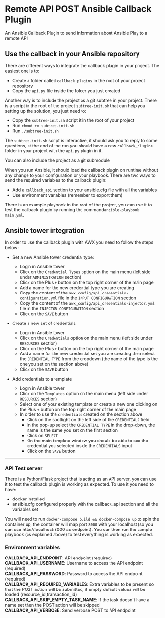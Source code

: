 # Remote API POST Ansible Callback Plugin

An Ansible Callback Plugin to send information about Ansible Play to a remote API.

## Use the callback in your Ansible repository

There are different ways to integrate the callback plugin in your project.
The easiest one is to:

- Create a folder called `callback_plugins` in the root of your project repository
- Copy the `api.py` file inside the folder you just created

Another way is to include the project as a git subtree in your project.
There is a script in the root of the project `subtree-init.sh` that can help you setting up the solution, you just need to:

- Copy the `subtree-init.sh` script it in the root of your project
- Run `chmod +x subtree-init.sh`
- Run `./subtree-init.sh`

The `subtree-init.sh` script is interactive, it should ask you to reply to some questions, at the end of the run you should have a new `callback_plugins` folder in your project with the `api.py` plugin in it.

You can also include the project as a git submodule.  
 
When you run Ansible, it should load the callback plugin on runtime without any change to your configuration or your playbook. There are two ways to send the required variables to the callback plugin:

- Add a `callback_api` section to your ansible.cfg file with all the variables
- Use environment variables (remember to export them)  

There is an example playbook in the root of the project, you can use it to test the callback plugin by running the command`ansible-playbook main.yml`.

## Ansible tower integration

In order to use the callback plugin with AWX you need to follow the steps below:

- Set a new Ansible tower credential type:  
  - Login in Ansible tower
  - Click on the `Credential Types` option on the main menu (left side under `ADMINISTRATION` section)
  - Click on the Plus `+` button on the top right corner of the main page
  - Add a name for the new credential type you are creating
  - Copy the content of the `awx_config/api_credentials-configuration.yml` file in the `INPUT CONFIGURATION` section
  - Copy the content of the `awx_config/api_credentials-injector.yml` file in the `INJECTOR CONFIGURATION` section
  - Click on the `SAVE` button

- Create a new set of credentials
  - Login in Ansible tower
  - Click on the `Credentials` option on the main menu (left side under `RESOURCES` section)
  - Click on the Plus `+` button on the top right corner of the main page
  - Add a name for the new credential set you are creating then select the `CREDENTIAL TYPE` from the dropdown (the name of the type is the one you set on the section above)
  - Click on the `SAVE` button

- Add credentials to a template
  - Login in Ansible tower
  - Click on the `Templates` option on the main menu (left side under `RESOURCES` section)
  - Select one of your existing template or create a new one clicking on the Plus `+` button on the top right corner of the main page
  - In order to use the `credentials` created on the section above
    - Click on the spotlight on the left side of the `CREDENTIALS` field
    - In the pop-up select the `CREDENTIAL TYPE` in the drop-down, the name is the same you set on the first section
    - Click on `SELECT`
    - On the main template window you should be able to see the credential you selected inside the `CREDENTIALS` input 
    - Click on the `SAVE` button

---

### API Test server

There is a Python/Flask project that is acting as an API server, you can use it to test the callback plugin is working as expected. To use it you need to have:

- docker installed
- ansible.cfg configured properly with the callback_api section and all the variables set

You will need to run `docker-compose build && docker-compose up` to spin the container up, the container will map port `8000` with your localhost (so you can use http://localhost:8000 as endpoint). You can then run the sample playbook (as explained above) to test everything is working as expected.

### Environment variables

**CALLBACK_API_ENDPOINT**: API endpoint (required)  
**CALLBACK_API_USERNAME**: Username to access the API endpoint (required)  
**CALLBACK_API_PASSWORD**: Password to access the API endpoint (required)  
**CALLBACK_API_REQUIRED_VARIABLES**: Extra variables to be present so that the POST action will be submitted, if empty default values will be loaded (resource_id,transaction_id)  
**CALLBACK_API_SKIP_EMPTY_TASK_NAME**: If the task doesn't have a name set then the POST action will be skipped   
**CALLBACK_API_VERBOSE**: Send verbose POST to API endpoint  
